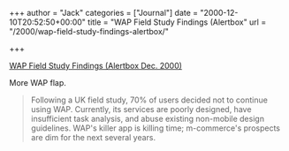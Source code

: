 +++
author = "Jack"
categories = ["Journal"]
date = "2000-12-10T20:52:50+00:00"
title = "WAP Field Study Findings (Alertbox"
url = "/2000/wap-field-study-findings-alertbox/"

+++

[WAP Field Study Findings (Alertbox Dec. 2000)][1]

More WAP flap.
  


> Following a UK field study, 70% of users decided not to continue using WAP. Currently, its services are poorly designed, have insufficient task analysis, and abuse existing non-mobile design guidelines. WAP's killer app is killing time; m-commerce's prospects are dim for the next several years.

  
>

 [1]: http://www.useit.com/alertbox/20001210.html